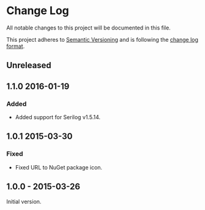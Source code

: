 # Change Log

All notable changes to this project will be documented in this file.

This project adheres to [Semantic Versioning](http://semver.org/) and is following the [change log format](https://github.com/olivierlacan/keep-a-changelog).

## Unreleased

## 1.1.0 2016-01-19

### Added

- Added support for Serilog v1.5.14.

## 1.0.1 2015-03-30

### Fixed

- Fixed URL to NuGet package icon.

## 1.0.0 - 2015-03-26

Initial version.